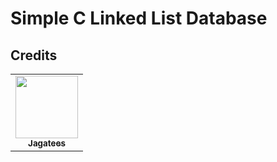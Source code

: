 # Simple C Linked List Database


## Credits

<table>
  <tr>
        <td align="center"><a href="https://github.com/Jagatees"><img src="https://avatars.githubusercontent.com/u/140966272?v=4" width="100px;" alt=""/><br /><sub><b>Jagatees</b></sub></a><br />
        </td>
  </tr>
</table>
 
